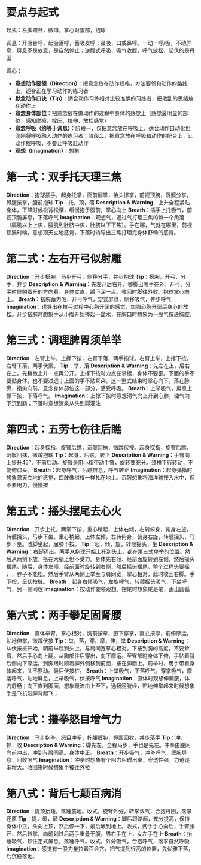 # 要点与起式
起式：左脚跨开，微蹲，掌心对腹部，抱球

调息：开吸合呼，起吸落呼，蓄吸发呼；鼻吸，口或鼻呼。一动一呼/吸，不动屏息，屏息不是故意，是自然停止；逆腹式呼吸，吸气收腹，呼气放松，起伏的是丹田

调心：
- **意想动作要领（Direction）**：把意念放在动作规格，方法要领和动作的路线上，适合正在学习动作的练习者
- **默念动作口诀（Tip）**：适合动作习练相对比较准确的习练者，把散乱的思绪放在动作上
- **意念身体部位**：把意念放在做动作的过程中身体的感觉上（感觉最明显的部位，感知摩擦、撑压、拉伸、放松感觉）
- **意念呼吸（约等于调息）**：阶段一，仅把意念放在呼吸上，适合动作自动化但刚刚将呼吸融入动作的练习者；阶段二，把意念放在呼吸和动作的配合上，让动作找呼吸，不要让呼吸赶动作
- **观想（Imagination）**：想象


# 第一式：双手托天理三焦
**Direction**：抱球插手，起身托掌，面前翻掌，抬头撑掌，前视顶腕，沉髋分掌，蹲腿按掌，腹前抱球
**Tip**：托，顶，落
**Description & Warning**：上升全程紧贴身体，下降时候松背松腰，缓慢抱于腹前，掌心向上
**Breath**：插手上托吸气，前视顶腕屏息，下落呼气
**Imagination**：观想气，通过气打理三焦的每一个角落（膈肌以上上焦，膈肌到肚脐中焦，肚脐以下下焦）。手在哪，气就在哪里，前视顶腕时候，意想顶天立地感觉，下落时诱导出三焦打理完身体舒畅的感觉。

# 第二式：左右开弓似射雕
**Direction**：开步搭腕，马步开弓，侧移分手，并步抱球
**Tip**：搭腕，开弓，分手，并步
**Description & Warning**：先左开后右开，哪脚出哪手在外。开弓、分手时候朝着开的方向看。身体立直，蹲下深一点。收回时脚往外收。抱球掌心向上。
**Breath**：搭腕蓄力吸，开弓呼气，定式屏息，侧移吸气，并步呼气
**Imagination**：诱导出在拉弓过程中心胸开阔的感觉，加强心胸开阔后身心的放松。开步搭腕时想象手从小腹开始捧起一盆水，在胸口时想象为一股气按进胸腔，


# 第三式：调理脾胃须单举
**Direction**：左臂上举，上撑下按，左臂下落，两手抱球。右臂上举，上撑下按，右臂下落，两手伏案。
**Tip**：举，落
**Description & Warning**：先左在上，后右在上。先稍微上升一点再分开。上撑下按时力点在掌根，身体不要歪。下面的手不要贴身体，也不要过远；上面的手不贴耳朵。这一整式结束时掌心向下，落在胯旁，指尖向前。意念身体部位这一部分，感受呼吸。
**Breath**：上举吸气，屏息上撑下按，下落呼气。
**Imagination**：上撑下按时意想清气向上升到心肺，浊气向下沉到肠；下落时意想清泉从头到脚灌注

# 第四式：五劳七伤往后瞧
**Direction**：起身探指，旋臂后瞧，沉髋回抹，微蹲伏按。起身探指，旋臂后瞧，沉髋回抹，微蹲抱球
**Tip**：起身，后瞧，转正
**Description & Warning**：手臂向上提升45°，不前后动。旋臂是用小指带动手臂，旋转要充分。颈椎平行转动，不能俯仰头。
**Breath**：起身呼气，后瞧屏息，呼气转正
**Imagination**：起身弹指时想象顶天立地的感觉，四肢像树根一样扎在地上。沉髋想象将海洋球按入水中，但不要用力，慢慢按

# 第五式：摇头摆尾去心火
**Direction**：开步上托，两掌下按，重心稍起，上体右倾，右转俯身，俯身左旋，转髋摇头，马步下坐。重心稍起，上体左倾，左转俯身，俯身右旋，转髋摇头，马步下坐。收脚坐起，屈膝下按。
**Tip**：起，倾，旋，转髋摇头，坐
**Description & Warning**：右脚迈出。两手从抱球开始上托到头上，都在第三式单举的位置。然后从两侧下放，搭在大腿上但不受力。身体先右倾、经前面旋转到左侧，然后摇头摆尾。随后，身体左倾、经前面时旋转到右侧，然后摇头摆尾。整个过程头要摇开，脖子不能松。然后手臂从两侧上举至与肩同宽，掌心相对，此时收回右脚。手下按，呈伏按桩。
**Breath**：起身右倾吸气，左旋呼气，转髋摇头吸气，下坐呼气，另一侧同理
**Imagination**：按动作要领观想。摆尾时想象尾是笔，画出圆弧

# 第六式：两手攀足固肾腰
**Direction**：直体举臂，掌心相对，胸前按章，腋下穿掌，直立按摩，前俯摩运，贴地伸掌，微蹲伏按
**Tip**：举，落，穿，摩，伸，举
**Description & Warning**：从伏按桩开始，朝前举起到头上，与肩同宽掌心相对。下按到胸的高度，不要耸肩，然后手心向上翻。从胸部往后穿出，向下摩运。至臀部时身体下俯，手贴着腿后侧向下摩运，到脚跟时顺着脚外侧移到前面，按在脚面上。前举时，用手带着身体起来，头不要动。最后伏按桩。
**Breath**：上举吸气，下落呼气，穿掌吸气，摩运呼气，贴地屏息，上举吸气，伏按呼气
**Imagination**：直体时观想伸懒腰，体内舒畅；向下直到脚面，想象暖流由上至下，通畅膀胱经，贴地伸掌起来时候想象手是飞机沿脚背起飞；

# 第七式：攥拳怒目增气力
**Direction**：马步抱拳，怒目冲拳，拧腰缠腕，握固回收，并步落手
**Tip**：冲，抓，收
**Description & Warning**：脚先左，全程马步，手也是先左。冲拳由腰间向前冲出，冲到与肩同高。身体中正。
**Breath**：开步吸气，冲拳呼气，缠腕屏息，回收吸气
**Imagination**：冲拳时想象有个阻力阻碍出拳，穿透性强，力道逐渐增大。收回来时候想象手被往外拉

# 第八式：背后七颠百病消
**Direction**：提顶抬踵，落踵震地。收式，旋臂外分，转掌敛气，合抱丹田，落掌还原
**Tip**：提，缓，颠
**Description & Warning**：脚后跟踮起，充分提高，保持身体中正，头向上顶，然后停一下，最后墩到地上。收式，两手手心向后，手臂张开，然后转掌，向前划过后两手重叠于腹，男右手在上，女左手在上
**Breath**：抬踵吸气，顶住定式屏息，落踵呼气。收式，外分吸气，合抱呼气，落掌自然呼吸
**Imagination**：感觉有一股力量拉着百会穴，把气提到很高的位置，先优雅下落，后沉稳落地。